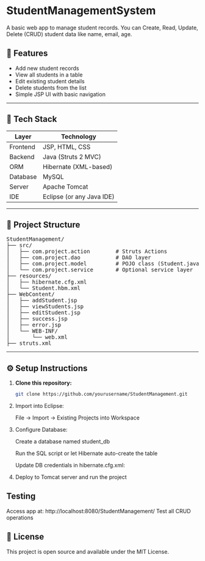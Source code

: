 # StudentManagementSystem
A basic web app to manage student records. You can Create, Read, Update, Delete (CRUD) student data like name, email, age.


## 🚀 Features

- Add new student records
- View all students in a table
- Edit existing student details
- Delete students from the list
- Simple JSP UI with basic navigation

---

## 🧰 Tech Stack

| Layer          | Technology           |
|----------------|----------------------|
| Frontend       | JSP, HTML, CSS       |
| Backend        | Java (Struts 2 MVC)  |
| ORM            | Hibernate (XML-based)|
| Database       | MySQL                |
| Server         | Apache Tomcat        |
| IDE            | Eclipse (or any Java IDE) |

---

## 📂 Project Structure

<pre>
StudentManagement/
├── src/
│   ├── com.project.action        # Struts Actions
│   ├── com.project.dao           # DAO layer
│   ├── com.project.model         # POJO class (Student.java)
│   └── com.project.service       # Optional service layer
├── resources/
│   ├── hibernate.cfg.xml
│   └── Student.hbm.xml
├── WebContent/
│   ├── addStudent.jsp
│   ├── viewStudents.jsp
│   ├── editStudent.jsp
│   ├── success.jsp
│   ├── error.jsp
│   └── WEB-INF/
│       └── web.xml
├── struts.xml
</pre>


---

## ⚙️ Setup Instructions

1. **Clone this repository:**
   ```bash
   git clone https://github.com/yourusername/StudentManagement.git
2. Import into Eclipse:

   File → Import → Existing Projects into Workspace

3. Configure Database:

   Create a database named student_db

   Run the SQL script or let Hibernate auto-create the table

   Update DB credentials in hibernate.cfg.xml:

4. Deploy to Tomcat server and run the project

## Testing
Access app at: http://localhost:8080/StudentManagement/
Test all CRUD operations



## 📜 License
This project is open source and available under the MIT License.

